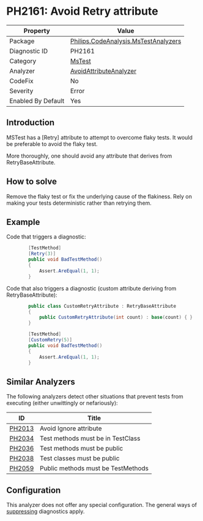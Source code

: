 # PH2161: Avoid Retry attribute

| Property | Value  |
|--|--|
| Package | [Philips.CodeAnalysis.MsTestAnalyzers](https://www.nuget.org/packages/Philips.CodeAnalysis.MsTestAnalyzers) |
| Diagnostic ID | PH2161 |
| Category  | [MsTest](../MsTest.md) |
| Analyzer | [AvoidAttributeAnalyzer](https://github.com/philips-software/roslyn-analyzers/blob/main/Philips.CodeAnalysis.MsTestAnalyzers/AvoidAttributeAnalyzer.cs)
| CodeFix  | No |
| Severity | Error |
| Enabled By Default | Yes |

## Introduction

MSTest has a [Retry] attribute to attempt to overcome flaky tests. It would be preferable to avoid the flaky test.

More thoroughly, one should avoid any attribute that derives from RetryBaseAttribute.

## How to solve

Remove the flaky test or fix the underlying cause of the flakiness. Rely on making your tests deterministic rather than retrying them.

## Example

Code that triggers a diagnostic:
``` cs
        [TestMethod]
        [Retry(3)]
        public void BadTestMethod()
        {
            Assert.AreEqual(1, 1);
        }
```

Code that also triggers a diagnostic (custom attribute deriving from RetryBaseAttribute):
``` cs
        public class CustomRetryAttribute : RetryBaseAttribute
        {
            public CustomRetryAttribute(int count) : base(count) { }
        }

        [TestMethod]
        [CustomRetry(5)]
        public void BadTestMethod()
        {
            Assert.AreEqual(1, 1);
        }
```

## Similar Analyzers

The following analyzers detect other situations that prevent tests from executing (either unwittingly or nefariously):

| ID | Title  |
|--|--|
| [PH2013](.\PH2013.md) | Avoid Ignore attribute |
| [PH2034](.\PH2034.md) | Test methods must be in TestClass |
| [PH2036](.\PH2036.md) | Test methods must be public |
| [PH2038](.\PH2038.md) | Test classes must be public |
| [PH2059](.\PH2059.md) | Public methods must be TestMethods |

## Configuration

This analyzer does not offer any special configuration. The general ways of [suppressing](https://learn.microsoft.com/en-us/dotnet/fundamentals/code-analysis/suppress-warnings) diagnostics apply.